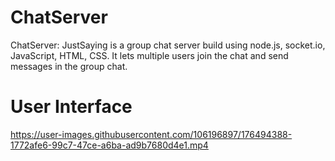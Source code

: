 # ChatServer
ChatServer: JustSaying is a group chat server build using node.js, socket.io, JavaScript, HTML, CSS. It lets multiple users join the chat and send messages in the group chat.  


# User Interface
https://user-images.githubusercontent.com/106196897/176494388-1772afe6-99c7-47ce-a6ba-ad9b7680d4e1.mp4

